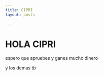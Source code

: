 ```yaml
---
title: CIPRI
layout: posts

---
```




# HOLA CIPRI

espero que apruebes y ganes mucho dinero

y los demas tb

